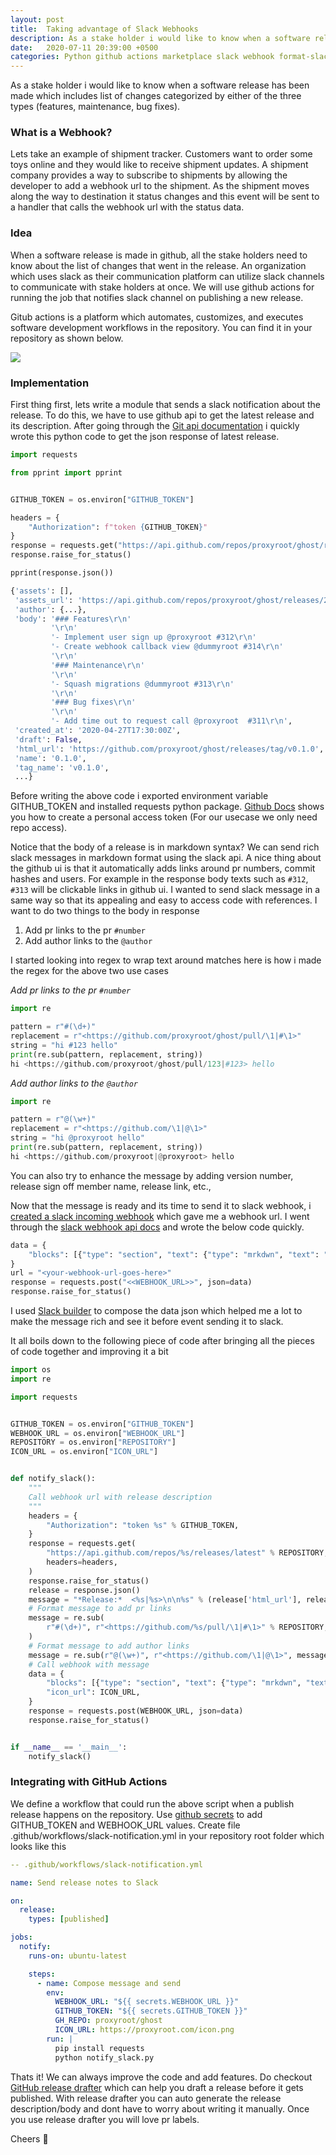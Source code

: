 ```yaml
---
layout: post
title:  Taking advantage of Slack Webhooks
description: As a stake holder i would like to know when a software release has been made which includes list of changes categorized by either of the three types (features, maintenance, bug fixes).
date:   2020-07-11 20:39:00 +0500
categories: Python github actions marketplace slack webhook format-slack-message slack-api
---
```


As a stake holder i would like to know when a software release has been made which includes list of changes categorized by either of the three types (features, maintenance, bug fixes).

### What is a Webhook?

Lets take an example of shipment tracker. Customers want to order some toys online and they would like to receive shipment updates. A shipment company provides a way to subscribe to shipments by allowing the developer to add a webhook url to the shipment. As the shipment moves along the way to destination it status changes and this event will be sent to a handler that calls the webhook url with the status data.

### Idea

When a software release is made in github, all the stake holders need to know about the list of changes that went in the release. An organization which uses slack as their communication platform can utilize slack channels to communicate with stake holders at once. We will use github actions for running the job that notifies slack channel on publishing a new release.

Gitub actions is a platform which automates, customizes, and executes software development workflows in the repository. You can find it in your repository as shown below.

<img src='{{ "/assets/images/actions.jpeg" | relative_url }}'/>


### Implementation

First thing first, lets write a module that sends a slack notification about the release. To do this, we have to use github api to get the latest release and its description. After going through the [Git api documentation](https://developer.github.com/v3/repos/releases/) i quickly wrote this python code to get the json response of latest release.


```python
import requests

from pprint import pprint


GITHUB_TOKEN = os.environ["GITHUB_TOKEN"]

headers = {
    "Authorization": f"token {GITHUB_TOKEN}"
}
response = requests.get("https://api.github.com/repos/proxyroot/ghost/releases/latest", headers=headers)
response.raise_for_status()

pprint(response.json())

{'assets': [],
 'assets_url': 'https://api.github.com/repos/proxyroot/ghost/releases/28472473/assets',
 'author': {...},
 'body': '### Features\r\n'
         '\r\n'
         '- Implement user sign up @proxyroot #312\r\n'
         '- Create webhook callback view @dummyroot #314\r\n'
         '\r\n'
         '### Maintenance\r\n'
         '\r\n'
         '- Squash migrations @dummyroot #313\r\n'
         '\r\n'
         '### Bug fixes\r\n'
         '\r\n'
         '- Add time out to request call @proxyroot  #311\r\n',
 'created_at': '2020-04-27T17:30:00Z',
 'draft': False,
 'html_url': 'https://github.com/proxyroot/ghost/releases/tag/v0.1.0',
 'name': '0.1.0',
 'tag_name': 'v0.1.0',
 ...}

```

Before writing the above code i exported environment variable GITHUB_TOKEN and installed requests python package. [Github Docs](https://docs.github.com/en/github/authenticating-to-github/creating-a-personal-access-token) shows you how to create a personal access token (For our usecase we only need repo access).

Notice that the body of a release is in markdown syntax? We can send rich slack messages in markdown format using the slack api. A nice thing about the github ui is that it automatically adds links around pr numbers, commit hashes and users. For example in the response body texts such as `#312`, `#313` will be clickable links in github ui. I wanted to send slack message in a same way so that its appealing and easy to access code with references. I want to do two things to the body in response

1. Add pr links to the pr `#number`
2. Add author links to the `@author`

I started looking into regex to wrap text around matches here is how i made the regex for the above two use cases

_Add pr links to the pr `#number`_
```python
import re

pattern = r"#(\d+)"
replacement = r"<https://github.com/proxyroot/ghost/pull/\1|#\1>"
string = "hi #123 hello"
print(re.sub(pattern, replacement, string))
hi <https://github.com/proxyroot/ghost/pull/123|#123> hello
```

_Add author links to the `@author`_
```python
import re

pattern = r"@(\w+)"
replacement = r"<https://github.com/\1|@\1>"
string = "hi @proxyroot hello"
print(re.sub(pattern, replacement, string))
hi <https://github.com/proxyroot|@proxyroot> hello

```

You can also try to enhance the message by adding version number, release sign off member name, release link, etc.,

Now that the message is ready and its time to send it to slack webhook, i [created a slack incoming webhook](https://api.slack.com/messaging/webhooks#create_a_webhook) which gave me a webhook url. I went through the [slack webhook api docs](https://api.slack.com/messaging/webhooks#posting_with_webhooks) and wrote the below code quickly.

```python
data = {
    "blocks": [{"type": "section", "text": {"type": "mrkdwn", "text": "Hello world"}}],
}
url = "<your-webhook-url-goes-here>"
response = requests.post("<<WEBHOOK_URL>>", json=data)
response.raise_for_status()
```

I used [Slack builder](https://app.slack.com/block-kit-builder/) to compose the data json which helped me a lot to make the message rich and see it before event sending it to slack.

It all boils down to the following piece of code after bringing all the pieces of code together and improving it a bit

```python
import os
import re

import requests


GITHUB_TOKEN = os.environ["GITHUB_TOKEN"]
WEBHOOK_URL = os.environ["WEBHOOK_URL"]
REPOSITORY = os.environ["REPOSITORY"]
ICON_URL = os.environ["ICON_URL"]


def notify_slack():
    """
    Call webhook url with release description
    """
    headers = {
        "Authorization": "token %s" % GITHUB_TOKEN,
    }
    response = requests.get(
        "https://api.github.com/repos/%s/releases/latest" % REPOSITORY,
        headers=headers,
    )
    response.raise_for_status()
    release = response.json()
    message = "*Release:*  <%s|%s>\n\n%s" % (release['html_url'], release['tag_name'], release['body'])
    # Format message to add pr links
    message = re.sub(
        r"#(\d+)", r"<https://github.com/%s/pull/\1|#\1>" % REPOSITORY, message,
    )
    # Format message to add author links
    message = re.sub(r"@(\w+)", r"<https://github.com/\1|@\1>", message)
    # Call webhook with message
    data = {
        "blocks": [{"type": "section", "text": {"type": "mrkdwn", "text": message}}],
        "icon_url": ICON_URL,
    }
    response = requests.post(WEBHOOK_URL, json=data)
    response.raise_for_status()


if __name__ == '__main__':
    notify_slack()

```

### Integrating with GitHub Actions

We define a workflow that could run the above script when a publish release happens on the repository. Use [github secrets](https://docs.github.com/en/actions/configuring-and-managing-workflows/creating-and-storing-encrypted-secrets) to add GITHUB_TOKEN and WEBHOOK_URL values. Create file .github/workflows/slack-notification.yml in your repository root folder which looks like this

```yml
-- .github/workflows/slack-notification.yml

name: Send release notes to Slack

on:
  release:
    types: [published]

jobs:
  notify:
    runs-on: ubuntu-latest

    steps:
      - name: Compose message and send
        env:
          WEBHOOK_URL: "${{ secrets.WEBHOOK_URL }}"
          GITHUB_TOKEN: "${{ secrets.GITHUB_TOKEN }}"
          GH_REPO: proxyroot/ghost
          ICON_URL: https://proxyroot.com/icon.png
        run: |
          pip install requests
          python notify_slack.py
```

Thats it! We can always improve the code and add features. Do checkout [GitHub release drafter](https://github.com/marketplace/actions/release-drafter) which can help you draft a release before it gets published. With release drafter you can auto generate the release description/body and dont have to worry about writing it manually. Once you use release drafter you will love pr labels.

Cheers :tada:
